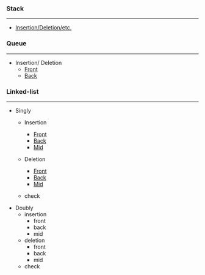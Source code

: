 ### Stack
---
- [Insertion/Deletion/etc.](/Stack/Insertion.md)


### Queue
---
- Insertion/ Deletion
	- [Front](Queue/Front.md)
	- [Back](Queue/Back.md)


### Linked-list
---
- Singly
	- Insertion
		- [Front](https://github.com/pawarvarun/DSA/blob/main/Linked%20List/Singly%20Linked-list/Insertion/Insertion%20from%20front.md)
		- [Back](https://github.com/pawarvarun/DSA/blob/main/Linked%20List/Singly%20Linked-list/Insertion/Insertion%20from%20back.md)
		- [Mid](https://github.com/pawarvarun/DSA/blob/main/Linked%20List/Singly%20Linked-list/Insertion/Insertion%20from%20mid.md)
		
	- Deletion
		- [Front](https://github.com/pawarvarun/DSA/blob/main/Linked%20List/Singly%20Linked-list/Deletion/Deletion%20from%20front.md)
		- [Back](https://github.com/pawarvarun/DSA/blob/main/Linked%20List/Singly%20Linked-list/Deletion/Deletion%20from%20back.md)
		- [Mid](https://github.com/pawarvarun/DSA/blob/main/Linked%20List/Singly%20Linked-list/Deletion/Deletion%20from%20mid.md)
	- check
- Doubly
	- insertion
		-  front
		- back
		- mid
	- deletion
		- front
		- back
		- mid
	- check
